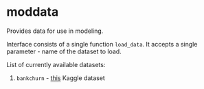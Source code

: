 # moddata

Provides data for use in modeling.

Interface consists of a single function ```load_data```. It accepts 
a single parameter - name of the dataset to load.

List of currently available datasets:
1. ```bankchurn``` - [this](https://www.kaggle.com/datasets/gauravtopre/bank-customer-churn-dataset) Kaggle dataset

